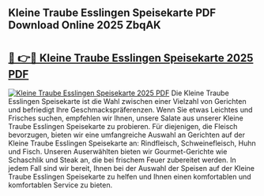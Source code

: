 ## Kleine Traube Esslingen Speisekarte PDF Download Online 2025 ZbqAK

# <h2><a href="http://gce8fvp.nevu.top/?p=Kleine+Traube+Esslingen+Speisekarte">🔗 👉🔴 Kleine Traube Esslingen Speisekarte 2025 PDF</a></h2>

[![Kleine Traube Esslingen Speisekarte 2025 PDF](https://i.imgur.com/dBaPXMq.png)](http://gce8fvp.nevu.top/?p=Kleine+Traube+Esslingen+Speisekarte)
Die Kleine Traube Esslingen Speisekarte ist die Wahl zwischen einer Vielzahl von Gerichten und befriedigt Ihre Geschmackspräferenzen. Wenn Sie etwas Leichtes und Frisches suchen, empfehlen wir Ihnen, unsere Salate aus unserer Kleine Traube Esslingen Speisekarte zu probieren. Für diejenigen, die Fleisch bevorzugen, bieten wir eine umfangreiche Auswahl an Gerichten auf der Kleine Traube Esslingen Speisekarte an: Rindfleisch, Schweinefleisch, Huhn und Fisch. Unseren Auserwählten bieten wir Gourmet-Gerichte wie Schaschlik und Steak an, die bei frischem Feuer zubereitet werden. In jedem Fall sind wir bereit, Ihnen bei der Auswahl der Speisen auf der Kleine Traube Esslingen Speisekarte zu helfen und Ihnen einen komfortablen und komfortablen Service zu bieten.
